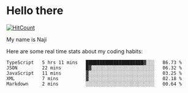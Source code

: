 # Hello there

[![HitCount](http://hits.dwyl.com/na-ji/na-ji.svg)](https://youtu.be/dQw4w9WgXcQ)

My name is Naji

Here are some real time stats about my coding habits:

<!--START_SECTION:waka-->
```text
TypeScript   5 hrs 11 mins   █████████████████████▓░░░   86.73 % 
JSON         22 mins         █▓░░░░░░░░░░░░░░░░░░░░░░░   06.32 % 
JavaScript   11 mins         ▓░░░░░░░░░░░░░░░░░░░░░░░░   03.25 % 
XML          7 mins          ▓░░░░░░░░░░░░░░░░░░░░░░░░   02.18 % 
Markdown     2 mins          ░░░░░░░░░░░░░░░░░░░░░░░░░   00.64 % 
```
<!--END_SECTION:waka-->
